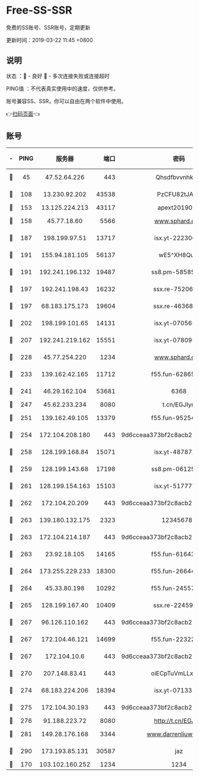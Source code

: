 # Free-SS-SSR

免费的SS账号、SSR账号，定期更新

更新时间：2019-03-22 11:45 +0800

## 说明

状态     ：🙂 - 良好 🙁 - 多次连接失败或连接超时

PING值   ：不代表真实使用中的速度，仅供参考。

账号兼容SS、SSR，你可以自由在两个软件中使用。

👉[扫码页面](https://liesauer.github.io/Free-SS-SSR/)👈

## 账号

|-|PING|服务器|端口|密码|加密方式|区域|
|:----:|:----:|:-----:|-----:|:----:|:----:|:----:|
|🙂|45|47.52.64.226|443|Qhsdfbvvnhkm1|aes-256-cfb|HK|
|🙂|108|13.230.92.202|43538|PzCFU82tJAdZ|aes-256-cfb|JP|
|🙂|153|13.125.224.213|43117|apext2019005|chacha20|KR|
|🙂|158|45.77.18.60|5566|www.sphard.com|aes-256-cfb|JP|
|🙂|187|198.199.97.51|13717|isx.yt-22230608|aes-256-cfb|US|
|🙂|191|155.94.181.105|56137|wE5^XH8Quw|aes-256-cfb|US|
|🙂|191|192.241.196.132|19487|ss8.pm-58585606|aes-256-cfb|US|
|🙂|197|192.241.198.43|16232|ssx.re-75206389|aes-256-cfb|US|
|🙂|197|68.183.175.173|19604|ssx.re-46368916|aes-256-cfb|US|
|🙂|202|198.199.101.65|14131|isx.yt-07056512|aes-256-cfb|US|
|🙂|207|192.241.219.162|15551|isx.yt-07809565|aes-256-cfb|US|
|🙂|228|45.77.254.220|1234|www.sphard.com|aes-256-cfb|SG|
|🙂|233|139.162.42.165|11712|f55.fun-62865746|aes-256-cfb|SG|
|🙂|241|46.29.162.104|53681|6368|aes-256-ctr|RU|
|🙂|247|45.62.233.234|8080|t.cn/EGJIyrl|rc4-md5|CA|
|🙂|251|139.162.49.105|13379|f55.fun-95254203|aes-256-cfb|SG|
|🙂|254|172.104.208.180|443|9d6cceaa373bf2c8acb22e60b6a58be6|aes-256-cfb|US|
|🙂|258|128.199.168.84|15071|isx.yt-48787217|aes-256-cfb|SG|
|🙂|259|128.199.143.68|17198|ss8.pm-06125832|aes-256-cfb|SG|
|🙂|261|128.199.154.163|15103|isx.yt-51777713|aes-256-cfb|SG|
|🙂|262|172.104.20.209|443|9d6cceaa373bf2c8acb22e60b6a58be6|aes-256-cfb|US|
|🙂|263|139.180.132.175|2323|123456789|aes-256-cfb|SG|
|🙂|263|172.104.214.187|443|9d6cceaa373bf2c8acb22e60b6a58be6|aes-256-cfb|US|
|🙂|263|23.92.18.105|14165|f55.fun-61643656|aes-256-cfb|US|
|🙂|264|173.255.229.233|18300|f55.fun-26644878|aes-256-cfb|US|
|🙂|264|45.33.80.198|10292|f55.fun-24557903|aes-256-cfb|US|
|🙂|265|128.199.167.40|10409|ssx.re-22459395|aes-256-cfb|SG|
|🙂|267|96.126.110.162|443|9d6cceaa373bf2c8acb22e60b6a58be6|aes-256-cfb|US|
|🙂|267|172.104.46.121|14699|f55.fun-22322504|aes-256-cfb|SG|
|🙂|267|172.104.10.6|443|9d6cceaa373bf2c8acb22e60b6a58be6|aes-256-cfb|US|
|🙂|270|207.148.83.41|443|oiECpTuVmLLxk4Ts|aes-256-cfb|AU|
|🙂|274|68.183.224.206|18394|isx.yt-07133195|aes-256-cfb|SG|
|🙂|275|172.104.30.193|443|9d6cceaa373bf2c8acb22e60b6a58be6|aes-256-cfb|US|
|🙂|276|91.188.223.72|8080|http://t.cn/EGJIyrl|rc4-md5|RU|
|🙂|281|149.28.176.168|3344|www.darrenliuwei.com|aes-256-cfb|AU|
|🙂|290|173.193.85.131|30587|jaz|aes-256-cfb|US|
|🙁|170|103.102.160.252|1234|1234|rc4-md5|JP|
